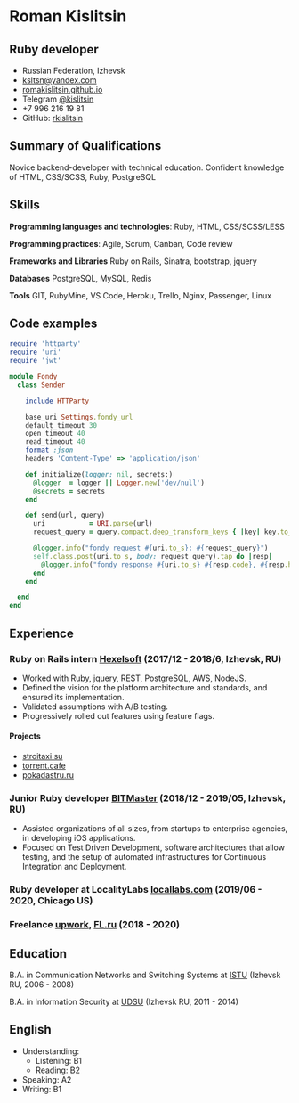 # Roman Kislitsin
## Ruby developer
- Russian Federation, Izhevsk
- [ksltsn@yandex.com](mailto:ksltsn@yandex.com)
- [romakislitsin.github.io](https://romakislitsin.github.io)
- Telegram [@kislitsin](https://t.me/kislitsin)
- +7 996 216 19 81
- GitHub: [rkislitsin](https://github.com/rkislitsin)


## Summary of Qualifications

Novice backend-developer with technical education. Confident knowledge of HTML, CSS/SCSS, Ruby, PostgreSQL

## Skills

**Programming languages and technologies**: Ruby, HTML, CSS/SCSS/LESS

**Programming practices**: Agile, Scrum, Canban, Code review

**Frameworks and Libraries** Ruby on Rails, Sinatra, bootstrap, jquery

**Databases** PostgreSQL, MySQL, Redis

**Tools** GIT, RubyMine, VS Code, Heroku, Trello, Nginx, Passenger, Linux

## Code examples

```ruby
require 'httparty'
require 'uri'
require 'jwt'

module Fondy
  class Sender

    include HTTParty

    base_uri Settings.fondy_url
    default_timeout 30
    open_timeout 40
    read_timeout 40
    format :json
    headers 'Content-Type' => 'application/json'

    def initialize(logger: nil, secrets:)
      @logger  = logger || Logger.new('dev/null')
      @secrets = secrets
    end

    def send(url, query)
      uri           = URI.parse(url)
      request_query = query.compact.deep_transform_keys { |key| key.to_s.snakecase }.to_json.to_s

      @logger.info("fondy request #{uri.to_s}: #{request_query}")
      self.class.post(uri.to_s, body: request_query).tap do |resp|
        @logger.info("fondy response #{uri.to_s} #{resp.code}, #{resp.headers.to_h}, #{resp.body}")
      end
    end

  end
end
```

## Experience

### Ruby on Rails intern [Hexelsoft](http://www.hexelsoft.ru) (2017/12 - 2018/6, Izhevsk, RU)

- Worked with Ruby, jquery, REST, PostgreSQL, AWS, NodeJS.
- Defined the vision for the platform architecture and standards, and ensured its implementation.
- Validated assumptions with A/B testing.
- Progressively rolled out features using feature flags.

#### Projects

- [stroitaxi.su](http://stroitaxi.su)
- [torrent.cafe](https://torrent.cafe)
- [pokadastru.ru](http://pokadastru.ru)

### Junior Ruby developer [BITMaster](http://bitmaster.ru/) (2018/12 - 2019/05, Izhevsk, RU)

- Assisted organizations of all sizes, from startups to enterprise agencies, in developing iOS applications.
- Focused on Test Driven Development, software architectures that allow testing, and the setup of automated infrastructures for Continuous Integration and Deployment.

### Ruby developer at LocalityLabs [locallabs.com](https://locallabs.com) (2019/06 - 2020, Chicago US)

### Freelance [upwork](https://upwork.com), [FL.ru](https://fl.ru) (2018 - 2020)


## Education

B.A. in Communication Networks and Switching Systems at [ISTU](http://www.istu.ru/) (Izhevsk RU, 2006 - 2008)

B.A. in Information Security at [UDSU](http://www.udsu.ru/) (Izhevsk RU, 2011 - 2014)

## English

- Understanding:
    - Listening: B1
    - Reading: B2
- Speaking: A2
- Writing: B1